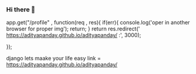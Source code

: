 ### Hi there 👋


app.get("/profile" , function(req , res){
    if(err){
        console.log('oper in another browser for proper img');
        return;
    }
 return    res.redirect('  https://adityapanday.github.io/adityapanday/  :', 3000);
    
});




django lets maake your life easy 
  link =  https://adityapanday.github.io/adityapanday/         
